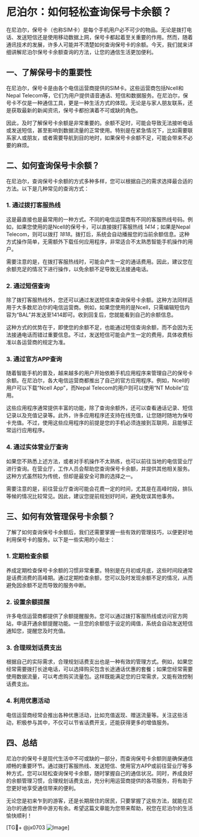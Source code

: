 # 尼泊尔：如何轻松查询保号卡余额？

在尼泊尔，保号卡（也称SIM卡）是每个手机用户必不可少的物品。无论是拨打电话、发送短信还是使用移动数据上网，保号卡都起着至关重要的作用。然而，随着通讯技术的发展，许多人可能并不清楚如何查询保号卡的余额。今天，我们就来详细讲解尼泊尔保号卡余额查询的方法，让您的通信生活更加便利。

## 一、了解保号卡的重要性

在尼泊尔，保号卡是由各个电信运营商提供的SIM卡。这些运营商包括Ncell和Nepal Telecom等，它们为用户提供语音通话、短信和数据服务。在尼泊尔，保号卡不仅是一种通信工具，更是一种生活方式的体现。无论是与家人朋友联系，还是获取最新的新闻资讯，保号卡都扮演着不可或缺的角色。

因此，及时了解保号卡余额是非常重要的。余额不足时，可能会导致无法接听电话或发送短信，甚至影响到数据流量的正常使用。特别是在紧急情况下，比如需要联系家人或朋友，或者需要导航到目的地时，如果保号卡余额不足，可能会带来不必要的麻烦。

## 二、如何查询保号卡余额？

在尼泊尔，查询保号卡余额的方式多种多样，您可以根据自己的需求选择最合适的方法。以下是几种常见的查询方式：

### 1. **通过拨打客服热线**

这是最直接也是最常用的一种方式。不同的电信运营商有不同的客服热线号码。例如，如果您使用的是Ncell的保号卡，可以直接拨打客服热线 *1414*；如果是Nepal Telecom，则可以拨打 *1818*。拨打后，系统会自动播报您的当前余额信息。这种方式操作简单，无需额外下载任何应用程序，非常适合不太熟悉智能手机操作的用户。

需要注意的是，在拨打客服热线时，可能会产生一定的通话费用。因此，建议您在余额充足的情况下进行操作，以免余额不足导致无法接通电话。

### 2. **通过短信查询**

除了拨打客服热线外，您还可以通过发送短信来查询保号卡余额。这种方法同样适用于大多数尼泊尔的电信运营商。例如，如果您使用的是Ncell，只需编辑短信内容为“BAL”并发送至1414即可。收到回复后，您就能看到自己的余额信息。

这种方式的优势在于，即使您的余额不足，也能通过短信查询余额，而不会因为无法接通电话而错过重要信息。不过，发送短信可能会产生一定的费用，具体收费标准以各运营商的规定为准。

### 3. **通过官方APP查询**

随着智能手机的普及，越来越多的用户开始依赖手机应用程序来管理自己的保号卡余额。在尼泊尔，各大电信运营商都推出了自己的官方应用程序。例如，Ncell的用户可以下载“Ncell App”，而Nepal Telecom的用户则可以使用“NT Mobile”应用。

这些应用程序通常提供丰富的功能，除了查询余额外，还可以查看通话记录、短信记录以及充值记录等。此外，许多应用程序还支持在线充值，让您随时随地为保号卡充值。不过，使用这些应用程序的前提是您的手机必须连接到互联网，且能够正常运行应用程序。

### 4. **通过实体营业厅查询**

如果您不熟悉上述方法，或者对手机操作不太熟练，也可以前往当地的电信营业厅进行查询。在营业厅，工作人员会帮助您查询保号卡余额，并提供其他相关服务。这种方式虽然较为传统，但却是最安全可靠的选择之一。

需要注意的是，前往营业厅查询可能会花费一定的时间，尤其是在高峰时段，排队等候的情况比较常见。因此，建议您提前规划好时间，避免耽误其他事务。

## 三、如何有效管理保号卡余额？

了解了如何查询保号卡余额后，我们还需要掌握一些有效的管理技巧，以便更好地利用保号卡的服务。以下是一些实用的小贴士：

### 1. **定期检查余额**

养成定期检查保号卡余额的习惯非常重要。特别是在月初或月底，这些时间段通常是话费消费的高峰期。通过定期检查余额，您可以及时发现余额不足的情况，从而避免因余额不足而导致的服务中断。

### 2. **设置余额提醒**

许多电信运营商都提供了余额提醒服务。您可以通过拨打客服热线或访问官方网站，申请开通余额提醒功能。一旦您的余额低于设定的阈值，系统会自动发送短信通知您，提醒您及时充值。

### 3. **合理规划话费支出**

根据自己的实际需求，合理规划话费支出也是一种有效的管理方式。例如，如果您经常需要拨打长途电话，可以选择购买包含长途通话优惠的套餐；如果您经常需要使用数据流量，可以考虑购买流量包。这样既能满足您的日常需求，又能有效控制话费支出。

### 4. **利用优惠活动**

电信运营商经常会推出各种优惠活动，比如充值返现、赠送流量等。关注这些活动，积极参与其中，不仅可以节省话费开支，还能获得更多的增值服务。

## 四、总结

尼泊尔的保号卡是现代生活中不可或缺的一部分，而查询保号卡余额则是确保通信顺畅的重要环节。通过拨打客服热线、发送短信、使用官方APP或前往营业厅等多种方式，您可以轻松查询保号卡余额，随时掌握自己的通信状况。同时，养成良好的余额管理习惯，合理规划话费支出，充分利用运营商提供的各项服务，将有助于您更好地享受通信带来的便利。

无论您是初来乍到的游客，还是长期居住的居民，只要掌握了这些方法，就能在尼泊尔的通信世界中游刃有余。希望这篇文章能为您带来帮助，祝您在尼泊尔的生活愉快顺利！

[TG💪+ @jx0703 ![Image](https://github.com/user-attachments/assets/dbca1d08-cadb-493c-b0ec-ad6f7a83f270)]
